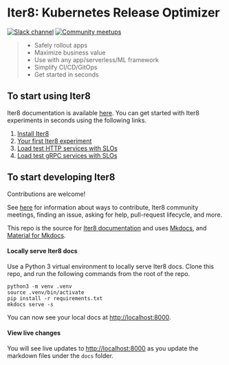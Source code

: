 # Iter8: Kubernetes Release Optimizer

[![Slack channel](https://img.shields.io/badge/Slack-Join-purple)](https://join.slack.com/t/iter8-tools/shared_invite/zt-awl2se8i-L0pZCpuHntpPejxzLicbmw)
[![Community meetups](https://img.shields.io/badge/meet-Iter8%20community%20meetups-brightgreen)](https://iter8.tools/0.8/getting-started/help/)

>   - Safely rollout apps
>   - Maximize business value
>   - Use with any app/serverless/ML framework
>   - Simplify CI/CD/GitOps
>   - Get started in seconds

## To start using Iter8

Iter8 documentation is available [here](https://iter8.tools). You can get started with Iter8 experiments in seconds using the following links.

1.  [Install Iter8](https://iter8.tools/0.8/getting-started/install/)
2.  [Your first Iter8 experiment](https://iter8.tools/0.8/getting-started/your-first-experiment/)
3.  [Load test HTTP services with SLOs](https://iter8.tools/0.8/tutorials/load-test-http/usage/)
4.  [Load test gRPC services with SLOs](https://iter8.tools/0.8/tutorials/load-test-grpc/usage/)

## To start developing Iter8

Contributions are welcome! 

See [here](CONTRIBUTING.md) for information about ways to contribute, Iter8 community meetings, finding an issue, asking for help, pull-request lifecycle, and more.

This repo is the source for [Iter8 documentation](https://iter8.tools) and uses [Mkdocs](https://www.mkdocs.org/user-guide/writing-your-docs/), and [Material for Mkdocs](https://squidfunk.github.io/mkdocs-material/).

#### Locally serve Iter8 docs
Use a Python 3 virtual environment to locally serve Iter8 docs. Clone this repo, and run the following commands from the root of the repo.

```shell
python3 -m venv .venv
source .venv/bin/activate
pip install -r requirements.txt
mkdocs serve -s
```

You can now see your local docs at [http://localhost:8000](http://localhost:8000).

#### View live changes
You will see live updates to [http://localhost:8000](http://localhost:8000) as you update the markdown files under the `docs` folder.

